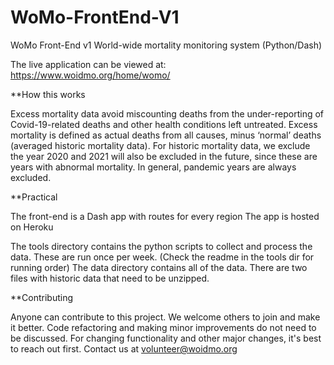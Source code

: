 # WoMo-FrontEnd-V1

WoMo Front-End v1 World-wide mortality monitoring system (Python/Dash) 

The live application can be viewed at: https://www.woidmo.org/home/womo/


**How this works

Excess mortality data avoid miscounting deaths from the under-reporting of Covid-19-related deaths and other health conditions left untreated. Excess mortality is defined as actual deaths from all causes, minus ‘normal’ deaths (averaged historic mortality data). 
For historic mortality data, we exclude the year 2020 and 2021 will also be excluded in the future, since these are years with abnormal mortality. In general, pandemic years are always excluded.

**Practical

The front-end is a Dash app with routes for every region
The app is hosted on Heroku

The tools directory contains the python scripts to collect and process the data. These are run once per week. (Check the readme in the tools dir for running order)
The data directory contains all of the data. There are two files with historic data that need to be unzipped.

**Contributing

Anyone can contribute to this project. We welcome others to join and make it better.
Code refactoring and making minor improvements do not need to be discussed.
For changing functionality and other major changes, it's best to reach out first. Contact us at volunteer@woidmo.org
